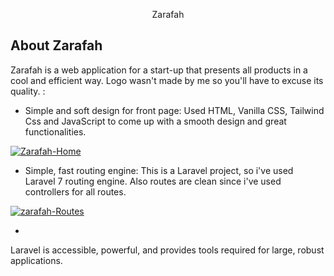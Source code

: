 <p align="center">Zarafah</p>

## About Zarafah

Zarafah is a web application for a start-up that presents all products in a cool and efficient way. Logo wasn't made by me so you'll have to excuse its quality. :

-   Simple and soft design for front page: Used HTML, Vanilla CSS, Tailwind Css and JavaScript to come up with a smooth design and great functionalities.

<a href="https://ibb.co/0QpWygt"><img src="https://i.ibb.co/nRqVMHC/Zarafah-Home.gif" alt="Zarafah-Home" border="0"></a>

-   Simple, fast routing engine: This is a Laravel project, so i've used Laravel 7 routing engine. Also routes are clean since i've used controllers for all routes.

<a href="https://ibb.co/vV1L9QS"><img src="https://i.ibb.co/Fm68p0F/zarafah-Routes.jpg" alt="zarafah-Routes" border="0"></a>

-

Laravel is accessible, powerful, and provides tools required for large, robust applications.
